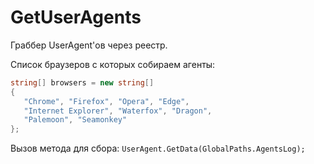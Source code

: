 # GetUserAgents
Граббер UserAgent'ов через реестр.

Список браузеров с которых собираем агенты:
```csharp
string[] browsers = new string[]
{ 
   "Chrome", "Firefox", "Opera", "Edge", 
   "Internet Explorer", "Waterfox", "Dragon", 
   "Palemoon", "Seamonkey" 
};
```
Вызов метода для сбора:  `UserAgent.GetData(GlobalPaths.AgentsLog);`
